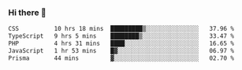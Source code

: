 ### Hi there 🌱
<!--START_SECTION:waka-->

```txt
CSS          10 hrs 18 mins  █████████▒░░░░░░░░░░░░░░░   37.96 %
TypeScript   9 hrs 5 mins    ████████▒░░░░░░░░░░░░░░░░   33.47 %
PHP          4 hrs 31 mins   ████░░░░░░░░░░░░░░░░░░░░░   16.65 %
JavaScript   1 hr 53 mins    █▓░░░░░░░░░░░░░░░░░░░░░░░   06.97 %
Prisma       44 mins         ▓░░░░░░░░░░░░░░░░░░░░░░░░   02.70 %
```

<!--END_SECTION:waka-->
<!--
**Dieg0raf/Dieg0raf** is a ✨ _special_ ✨ repository because its `README.md` (this file) appears on your GitHub profile.

Here are some ideas to get you started:

- 🔭 I’m currently working on ...
- 🌱 I’m currently learning ...
- 👯 I’m looking to collaborate on ...
- 🤔 I’m looking for help with ...
- 💬 Ask me about ...
- 📫 How to reach me: ...
- 😄 Pronouns: ...
- ⚡ Fun fact: ...
-->

